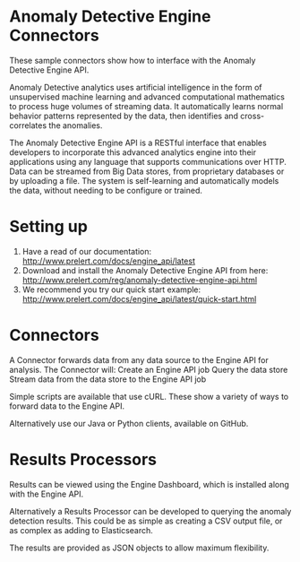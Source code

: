 Anomaly Detective Engine Connectors
=================

These sample connectors show how to interface with the Anomaly Detective Engine API.

Anomaly Detective analytics uses artificial intelligence in the form of unsupervised machine learning and advanced computational mathematics to process huge volumes of streaming data. It automatically learns normal behavior patterns represented by the data, then identifies and cross-correlates the anomalies.

The Anomaly Detective Engine API is a RESTful interface that enables developers to incorporate this advanced analytics engine into their applications using any language that supports communications over HTTP. Data can be streamed from Big Data stores, from proprietary databases or by uploading a file. The system is self-learning and automatically models the data, without needing to be configure or trained.


Setting up
============

1. Have a read of our documentation: http://www.prelert.com/docs/engine_api/latest
2. Download and install the Anomaly Detective Engine API from here: http://www.prelert.com/reg/anomaly-detective-engine-api.html
3. We recommend you try our quick start example: http://www.prelert.com/docs/engine_api/latest/quick-start.html


Connectors
============
A Connector forwards data from any data source to the Engine API for analysis. The Connector will:
Create an Engine API job
Query the data store
Stream data from the data store to the Engine API job

Simple scripts are available that use cURL. These show a variety of ways to forward data to the Engine API.

Alternatively use our Java or Python clients, available on GitHub. 

Results Processors
============
Results can be viewed using the Engine Dashboard, which is installed along with the Engine API. 

Alternatively a Results Processor can be developed to querying the anomaly detection results. This could be as simple as creating a CSV output file, or as complex as adding to Elasticsearch. 

The results are provided as JSON objects to allow maximum flexibility.


